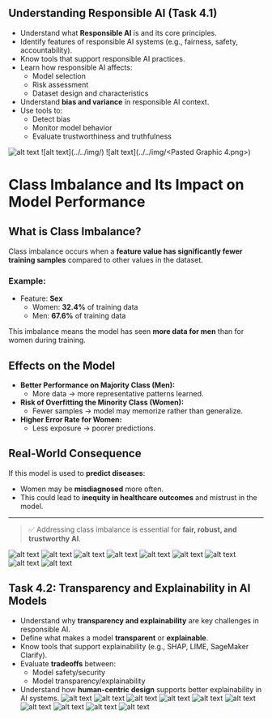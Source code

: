 ## Understanding Responsible AI (Task 4.1)
- Understand what **Responsible AI** is and its core principles.
- Identify features of responsible AI systems (e.g., fairness, safety, accountability).
- Know tools that support responsible AI practices.
- Learn how responsible AI affects:
  - Model selection
  - Risk assessment
  - Dataset design and characteristics
- Understand **bias and variance** in responsible AI context.
- Use tools to:
  - Detect bias
  - Monitor model behavior
  - Evaluate trustworthiness and truthfulness



![alt text](../../img/image.png)
![alt text](../../img/<Effects of bias and variance.png>)
![alt text](../../img/<Pasted Graphic 4.png>)
# Class Imbalance and Its Impact on Model Performance

## What is Class Imbalance?

Class imbalance occurs when a **feature value has significantly fewer training samples** compared to other values in the dataset.

### Example:
- Feature: **Sex**
  - Women: **32.4%** of training data
  - Men: **67.6%** of training data

This imbalance means the model has seen **more data for men** than for women during training.

## Effects on the Model

- **Better Performance on Majority Class (Men):**
  - More data → more representative patterns learned.
- **Risk of Overfitting the Minority Class (Women):**
  - Fewer samples → model may memorize rather than generalize.
- **Higher Error Rate for Women:**
  - Less exposure → poorer predictions.

## Real-World Consequence

If this model is used to **predict diseases**:
- Women may be **misdiagnosed** more often.
- This could lead to **inequity in healthcare outcomes** and mistrust in the model.

---

> ✅ Addressing class imbalance is essential for **fair, robust, and trustworthy AI**.

![alt text](image-1.png)
![alt text](<Pasted Graphic 8.png>)
![alt text](<Pasted Graphic 9.png>)
![alt text](<SageMaker Clarify processing jobs.png>)
![alt text](image-2.png)
![alt text](<Pasted Graphic 12.png>)
![alt text](<Pasted Graphic 13.png>)
![alt text](<Amazon Bedrock Guardrails.png>)
![alt text](<• Model evaluation.png>)

## Task 4.2: Transparency and Explainability in AI Models
- Understand why **transparency and explainability** are key challenges in responsible AI.
- Define what makes a model **transparent** or **explainable**.
- Know tools that support explainability (e.g., SHAP, LIME, SageMaker Clarify).
- Evaluate **tradeoffs** between:
  - Model safety/security
  - Model transparency/explainability
- Understand how **human-centric design** supports better explainability in AI systems.
![alt text](<Model transparency.png>)
![alt text](<Interpretability compared to performance.png>)
![alt text](<Transparency and model safety.png>)
![alt text](<Open source Al models.png>)
![alt text](<Model transparency on AWS.png>)
![alt text](<SageMaker Clarify model explainability.png>)
![alt text](<What is human-centered Al.png>)
![alt text](<Amazon Augmented Al.png>)
![alt text](<Reinforcement learning from human feedback (RLHF).png>)
![alt text](<Amazon SageMaker Ground Truth.png>)